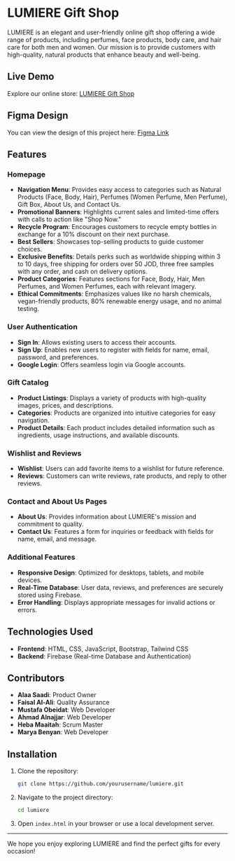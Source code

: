 # LUMIERE Gift Shop

LUMIERE is an elegant and user-friendly online gift shop offering a wide range of products, including perfumes, face products, body care, and hair care for both men and women. Our mission is to provide customers with high-quality, natural products that enhance beauty and well-being.

## Live Demo

Explore our online store: [LUMIERE Gift Shop](https://perfume-city.github.io/giftproject/)

## Figma Design

You can view the design of this project here: [Figma Link](https://www.figma.com/design/AJ1E9FWpWDrg6UwFDge3nc/Untitled?node-id=0-1&t=Ix5VpG3bNLpXAFQG-1)

## Features

### Homepage

- **Navigation Menu**: Provides easy access to categories such as Natural Products (Face, Body, Hair), Perfumes (Women Perfume, Men Perfume), Gift Box, About Us, and Contact Us.
- **Promotional Banners**: Highlights current sales and limited-time offers with calls to action like "Shop Now."
- **Recycle Program**: Encourages customers to recycle empty bottles in exchange for a 10% discount on their next purchase.
- **Best Sellers**: Showcases top-selling products to guide customer choices.
- **Exclusive Benefits**: Details perks such as worldwide shipping within 3 to 10 days, free shipping for orders over 50 JOD, three free samples with any order, and cash on delivery options.
- **Product Categories**: Features sections for Face, Body, Hair, Men Perfumes, and Women Perfumes, each with relevant imagery.
- **Ethical Commitments**: Emphasizes values like no harsh chemicals, vegan-friendly products, 80% renewable energy usage, and no animal testing.

### User Authentication

- **Sign In**: Allows existing users to access their accounts.
- **Sign Up**: Enables new users to register with fields for name, email, password, and preferences.
- **Google Login**: Offers seamless login via Google accounts.

### Gift Catalog

- **Product Listings**: Displays a variety of products with high-quality images, prices, and descriptions.
- **Categories**: Products are organized into intuitive categories for easy navigation.
- **Product Details**: Each product includes detailed information such as ingredients, usage instructions, and available discounts.

### Wishlist and Reviews

- **Wishlist**: Users can add favorite items to a wishlist for future reference.
- **Reviews**: Customers can write reviews, rate products, and reply to other reviews.

### Contact and About Us Pages

- **About Us**: Provides information about LUMIERE's mission and commitment to quality.
- **Contact Us**: Features a form for inquiries or feedback with fields for name, email, and message.

### Additional Features

- **Responsive Design**: Optimized for desktops, tablets, and mobile devices.
- **Real-Time Database**: User data, reviews, and preferences are securely stored using Firebase.
- **Error Handling**: Displays appropriate messages for invalid actions or errors.

## Technologies Used

- **Frontend**: HTML, CSS, JavaScript, Bootstrap, Tailwind CSS
- **Backend**: Firebase (Real-time Database and Authentication)

## Contributors

- **Alaa Saadi**: Product Owner
- **Faisal Al-Ali**: Quality Assurance
- **Mustafa Obeidat**: Web Developer
- **Ahmad Alnajjar**: Web Developer
- **Heba Maaitah**: Scrum Master
- **Marya Benyan**: Web Developer

## Installation

1. Clone the repository:
   ```bash
   git clone https://github.com/yourusername/lumiere.git
   ```
2. Navigate to the project directory:
   ```bash
   cd lumiere
   ```
3. Open `index.html` in your browser or use a local development server.
   
---
We hope you enjoy exploring LUMIERE and find the perfect gifts for every occasion!
